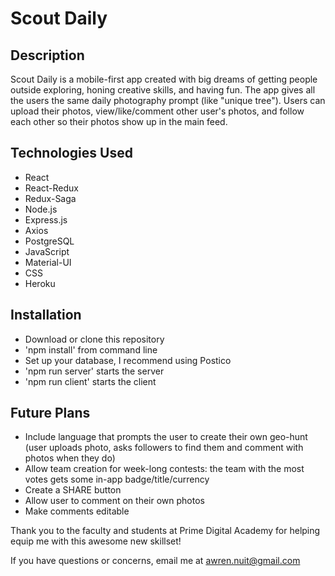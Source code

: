 # Scout Daily

## Description
Scout Daily is a mobile-first app created with big dreams of getting people outside exploring, honing creative skills, and having fun. The app gives all the users the same daily photography prompt (like "unique tree"). Users can upload their photos, view/like/comment other user's photos, and follow each other so their photos show up in the main feed.

## Technologies Used
- React
- React-Redux
- Redux-Saga
- Node.js
- Express.js
- Axios
- PostgreSQL
- JavaScript
- Material-UI
- CSS
- Heroku

## Installation
- Download or clone this repository
- 'npm install' from command line
- Set up your database, I recommend using Postico
- 'npm run server' starts the server
- 'npm run client' starts the client

## Future Plans
- Include language that prompts the user to create their own geo-hunt (user uploads photo, asks followers to find them and comment with photos when they do)
- Allow team creation for week-long contests: the team with the most votes gets some in-app badge/title/currency
- Create a SHARE button
- Allow user to comment on their own photos
- Make comments editable

Thank you to the faculty and students at Prime Digital Academy for helping equip me with this awesome new skillset!

If you have questions or concerns, email me at awren.nuit@gmail.com